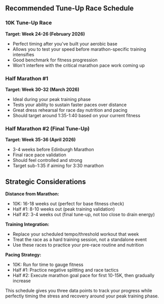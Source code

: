 ## Recommended Tune-Up Race Schedule

### **10K Tune-Up Race**

**Target: Week 24-26 (February 2026)**
- Perfect timing after you've built your aerobic base
- Allows you to test your speed before marathon-specific training intensifies
- Good benchmark for fitness progression
- Won't interfere with the critical marathon pace work coming up

### **Half Marathon #1**

**Target: Week 30-32 (March 2026)**
- Ideal during your peak training phase
- Tests your ability to sustain faster paces over distance
- Great dress rehearsal for race day nutrition and pacing
- Should target around 1:35-1:40 based on your current fitness

### **Half Marathon #2 (Final Tune-Up)**

**Target: Week 35-36 (April 2026)**
- 3-4 weeks before Edinburgh Marathon
- Final race pace validation
- Should feel controlled and strong
- Target sub-1:35 if aiming for 3:30 marathon

## Strategic Considerations

**Distance from Marathon:**
- 10K: 16-18 weeks out (perfect for base fitness check)
- Half #1: 8-10 weeks out (peak training validation)
- Half #2: 3-4 weeks out (final tune-up, not too close to drain energy)

**Training Integration:**
- Replace your scheduled tempo/threshold workout that week
- Treat the race as a hard training session, not a standalone event
- Use these races to practice your pre-race routine and nutrition

**Pacing Strategy:**
- 10K: Run for time to gauge fitness
- Half #1: Practice negative splitting and race tactics
- Half #2: Execute marathon goal pace for first 10-15K, then gradually increase

This schedule gives you three data points to track your progress while perfectly timing the stress and recovery around your peak training phase.